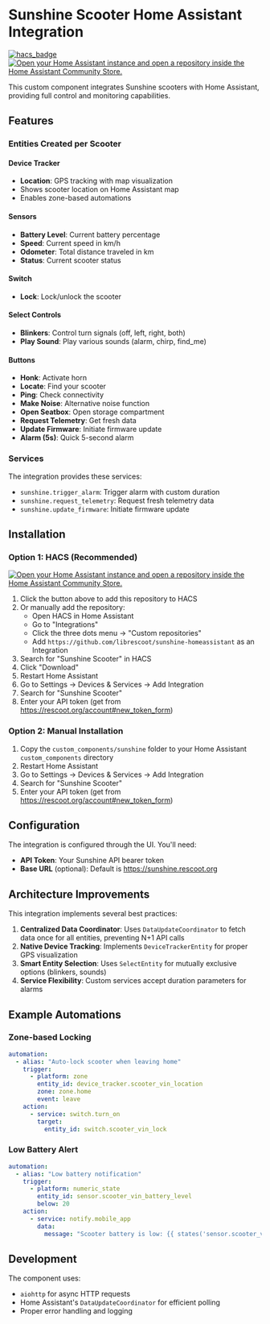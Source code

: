 # Sunshine Scooter Home Assistant Integration

[![hacs_badge](https://img.shields.io/badge/HACS-Custom-41BDF5.svg)](https://github.com/hacs/integration)
[![Open your Home Assistant instance and open a repository inside the Home Assistant Community Store.](https://my.home-assistant.io/badges/hacs_repository.svg)](https://my.home-assistant.io/redirect/hacs_repository/?owner=librescoot&repository=sunshine-homeassistant&category=integration)

This custom component integrates Sunshine scooters with Home Assistant, providing full control and monitoring capabilities.

## Features

### Entities Created per Scooter

#### Device Tracker
- **Location**: GPS tracking with map visualization
- Shows scooter location on Home Assistant map
- Enables zone-based automations

#### Sensors
- **Battery Level**: Current battery percentage
- **Speed**: Current speed in km/h
- **Odometer**: Total distance traveled in km
- **Status**: Current scooter status

#### Switch
- **Lock**: Lock/unlock the scooter

#### Select Controls
- **Blinkers**: Control turn signals (off, left, right, both)
- **Play Sound**: Play various sounds (alarm, chirp, find_me)

#### Buttons
- **Honk**: Activate horn
- **Locate**: Find your scooter
- **Ping**: Check connectivity
- **Make Noise**: Alternative noise function
- **Open Seatbox**: Open storage compartment
- **Request Telemetry**: Get fresh data
- **Update Firmware**: Initiate firmware update
- **Alarm (5s)**: Quick 5-second alarm

### Services

The integration provides these services:

- `sunshine.trigger_alarm`: Trigger alarm with custom duration
- `sunshine.request_telemetry`: Request fresh telemetry data
- `sunshine.update_firmware`: Initiate firmware update

## Installation

### Option 1: HACS (Recommended)

[![Open your Home Assistant instance and open a repository inside the Home Assistant Community Store.](https://my.home-assistant.io/badges/hacs_repository.svg)](https://my.home-assistant.io/redirect/hacs_repository/?owner=librescoot&repository=sunshine-homeassistant&category=integration)

1. Click the button above to add this repository to HACS
2. Or manually add the repository:
   - Open HACS in Home Assistant
   - Go to "Integrations"
   - Click the three dots menu → "Custom repositories"
   - Add `https://github.com/librescoot/sunshine-homeassistant` as an Integration
3. Search for "Sunshine Scooter" in HACS
4. Click "Download"
5. Restart Home Assistant
6. Go to Settings → Devices & Services → Add Integration
7. Search for "Sunshine Scooter"
8. Enter your API token (get from https://rescoot.org/account#new_token_form)

### Option 2: Manual Installation

1. Copy the `custom_components/sunshine` folder to your Home Assistant `custom_components` directory
2. Restart Home Assistant
3. Go to Settings → Devices & Services → Add Integration
4. Search for "Sunshine Scooter"
5. Enter your API token (get from https://rescoot.org/account#new_token_form)

## Configuration

The integration is configured through the UI. You'll need:
- **API Token**: Your Sunshine API bearer token
- **Base URL** (optional): Default is https://sunshine.rescoot.org

## Architecture Improvements

This integration implements several best practices:

1. **Centralized Data Coordinator**: Uses `DataUpdateCoordinator` to fetch data once for all entities, preventing N+1 API calls
2. **Native Device Tracking**: Implements `DeviceTrackerEntity` for proper GPS visualization
3. **Smart Entity Selection**: Uses `SelectEntity` for mutually exclusive options (blinkers, sounds)
4. **Service Flexibility**: Custom services accept duration parameters for alarms

## Example Automations

### Zone-based Locking
```yaml
automation:
  - alias: "Auto-lock scooter when leaving home"
    trigger:
      - platform: zone
        entity_id: device_tracker.scooter_vin_location
        zone: zone.home
        event: leave
    action:
      - service: switch.turn_on
        target:
          entity_id: switch.scooter_vin_lock
```

### Low Battery Alert
```yaml
automation:
  - alias: "Low battery notification"
    trigger:
      - platform: numeric_state
        entity_id: sensor.scooter_vin_battery_level
        below: 20
    action:
      - service: notify.mobile_app
        data:
          message: "Scooter battery is low: {{ states('sensor.scooter_vin_battery_level') }}%"
```

## Development

The component uses:
- `aiohttp` for async HTTP requests
- Home Assistant's `DataUpdateCoordinator` for efficient polling
- Proper error handling and logging

